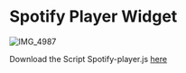 # Spotify Player Widget

![IMG_4987](https://raw.githubusercontent.com/xoDeinemudda/Scriptable/main/IMG_4987.png)


Download the Script Spotify-player.js 
[here](Sootify/spotify-player.js)



